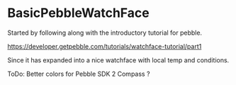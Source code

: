 # BasicPebbleWatchFace

Started by following along with the introductory tutorial for pebble. 

https://developer.getpebble.com/tutorials/watchface-tutorial/part1

Since it has expanded into a nice watchface with local temp and conditions.


ToDo: 
  Better colors for Pebble SDK 2
  Compass ? 
  


